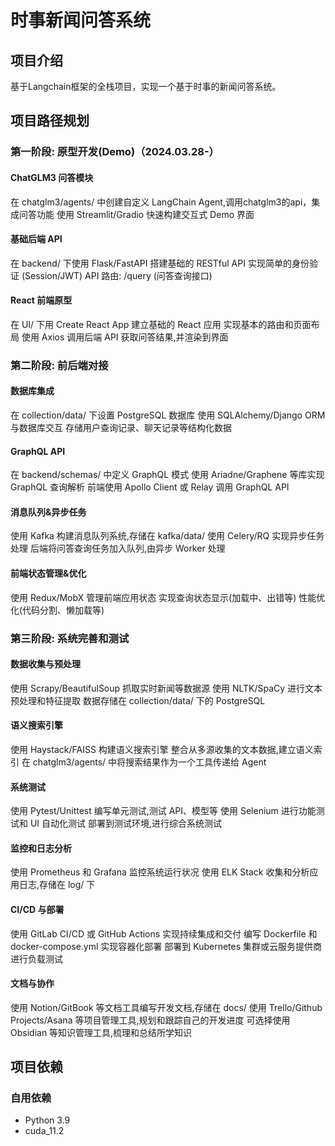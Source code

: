 # 时事新闻问答系统

## 项目介绍

基于Langchain框架的全栈项目，实现一个基于时事的新闻问答系统。

## 项目路径规划

### 第一阶段: 原型开发(Demo)（2024.03.28-）

#### ChatGLM3 问答模块

在 chatglm3/agents/ 中创建自定义 LangChain Agent,调用chatglm3的api，集成问答功能
使用 Streamlit/Gradio 快速构建交互式 Demo 界面
#### 基础后端 API
在 backend/ 下使用 Flask/FastAPI 搭建基础的 RESTful API
实现简单的身份验证 (Session/JWT)
API 路由: /query (问答查询接口)
#### React 前端原型

在 UI/ 下用 Create React App 建立基础的 React 应用
实现基本的路由和页面布局
使用 Axios 调用后端 API 获取问答结果,并渲染到界面
### 第二阶段: 前后端对接

#### 数据库集成

在 collection/data/ 下设置 PostgreSQL 数据库
使用 SQLAlchemy/Django ORM 与数据库交互
存储用户查询记录、聊天记录等结构化数据
#### GraphQL API

在 backend/schemas/ 中定义 GraphQL 模式
使用 Ariadne/Graphene 等库实现 GraphQL 查询解析
前端使用 Apollo Client 或 Relay 调用 GraphQL API
#### 消息队列&异步任务

使用 Kafka 构建消息队列系统,存储在 kafka/data/
使用 Celery/RQ 实现异步任务处理
后端将问答查询任务加入队列,由异步 Worker 处理
#### 前端状态管理&优化

使用 Redux/MobX 管理前端应用状态
实现查询状态显示(加载中、出错等)
性能优化(代码分割、懒加载等)
### 第三阶段: 系统完善和测试

#### 数据收集与预处理

使用 Scrapy/BeautifulSoup 抓取实时新闻等数据源
使用 NLTK/SpaCy 进行文本预处理和特征提取
数据存储在 collection/data/ 下的 PostgreSQL
#### 语义搜索引擎

使用 Haystack/FAISS 构建语义搜索引擎
整合从多源收集的文本数据,建立语义索引
在 chatglm3/agents/ 中将搜索结果作为一个工具传递给 Agent
#### 系统测试

使用 Pytest/Unittest 编写单元测试,测试 API、模型等
使用 Selenium 进行功能测试和 UI 自动化测试
部署到测试环境,进行综合系统测试
#### 监控和日志分析

使用 Prometheus 和 Grafana 监控系统运行状况
使用 ELK Stack 收集和分析应用日志,存储在 log/ 下
#### CI/CD 与部署

使用 GitLab CI/CD 或 GitHub Actions 实现持续集成和交付
编写 Dockerfile 和 docker-compose.yml 实现容器化部署
部署到 Kubernetes 集群或云服务提供商进行负载测试
#### 文档与协作

使用 Notion/GitBook 等文档工具编写开发文档,存储在 docs/
使用 Trello/Github Projects/Asana 等项目管理工具,规划和跟踪自己的开发进度
可选择使用 Obsidian 等知识管理工具,梳理和总结所学知识


## 项目依赖

### 自用依赖

- Python 3.9
- cuda_11.2